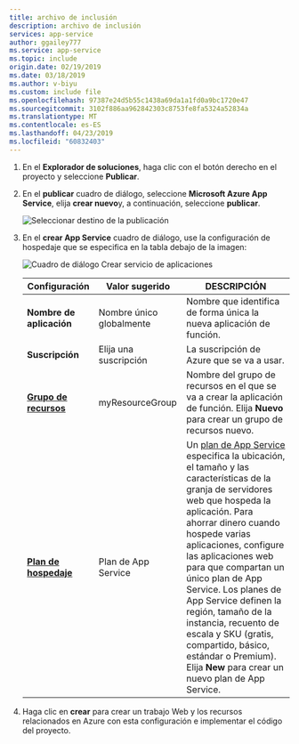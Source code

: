 ```yaml
---
title: archivo de inclusión
description: archivo de inclusión
services: app-service
author: ggailey777
ms.service: app-service
ms.topic: include
origin.date: 02/19/2019
ms.date: 03/18/2019
ms.author: v-biyu
ms.custom: include file
ms.openlocfilehash: 97387e24d5b55c1438a69da1a1fd0a9bc1720e47
ms.sourcegitcommit: 3102f886aa962842303c8753fe8fa5324a52834a
ms.translationtype: MT
ms.contentlocale: es-ES
ms.lasthandoff: 04/23/2019
ms.locfileid: "60832403"
---
```

1. En el **Explorador de soluciones**, haga clic con el botón derecho en el proyecto y seleccione **Publicar**.

1. En el **publicar** cuadro de diálogo, seleccione **Microsoft Azure App Service**, elija **crear nuevo**y, a continuación, seleccione **publicar**.

   ![Seleccionar destino de la publicación](./media/webjobs-publish-netcore/pick-publish-target.png)

1. En el **crear App Service** cuadro de diálogo, use la configuración de hospedaje que se especifica en la tabla debajo de la imagen:

    ![Cuadro de diálogo Crear servicio de aplicaciones](./media/webjobs-publish-netcore/app-service-dialog.png)

    | Configuración      | Valor sugerido  | DESCRIPCIÓN                                |
    | ------------ |  ------- | -------------------------------------------------- |
    | **Nombre de aplicación** | Nombre único globalmente | Nombre que identifica de forma única la nueva aplicación de función. |
    | **Suscripción** | Elija una suscripción | La suscripción de Azure que se va a usar. |
    | **[Grupo de recursos](../articles/azure-resource-manager/resource-group-overview.md)** | myResourceGroup |  Nombre del grupo de recursos en el que se va a crear la aplicación de función. Elija **Nuevo** para crear un grupo de recursos nuevo.|
    | **[Plan de hospedaje](../articles/app-service/overview-hosting-plans.md)** | Plan de App Service | Un [plan de App Service](../articles/app-service/overview-hosting-plans.md) especifica la ubicación, el tamaño y las características de la granja de servidores web que hospeda la aplicación. Para ahorrar dinero cuando hospede varias aplicaciones, configure las aplicaciones web para que compartan un único plan de App Service. Los planes de App Service definen la región, tamaño de la instancia, recuento de escala y SKU (gratis, compartido, básico, estándar o Premium). Elija **New** para crear un nuevo plan de App Service. |

1. Haga clic en **crear** para crear un trabajo Web y los recursos relacionados en Azure con esta configuración e implementar el código del proyecto.